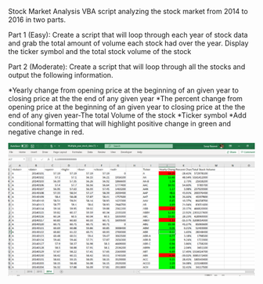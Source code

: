 Stock Market Analysis
VBA script analyzing the stock market from 2014 to 2016 in two parts.

Part 1 (Easy):
Create a script that will loop through each year of stock data and grab the total amount of volume each stock had over the year.
Display the ticker symbol and the total stock volume of the stock

Part 2 (Moderate):
Create a script that will loop through all the stocks and output the following information.

*Yearly change from opening price at the beginning of an given year to closing price at the the end of any given year
*The percent change from opening price at the beginning of an given year to closing price at the the end of any given year-The total Volume of the stock
*Ticker symbol
*Add conditional formatting that will highlight positive change in green and negative change in red.

![alt text](https://github.com/Serapbasaran/Stock-Data-Analysis/blob/master/Screenshot%202020-09-26%20091808.png)
